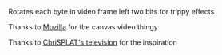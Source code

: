 Rotates each byte in video frame left two bits for trippy effects

Thanks to [Mozilla](https://developer.mozilla.org/en-US/docs/Web/API/Canvas_API/Manipulating_video_using_canvas) for the canvas video thingy

Thanks to [ChriSPLAT's television](https://www.reddit.com/r/splatoon/comments/3d5ftv/tv_color_messed_up_during_tower_control/) for the inspiration
